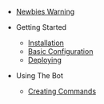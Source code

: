 - [Newbies Warning](newbieWarning.md)
- Getting Started

    - [Installation](gettingStarted/installation.md)
    - [Basic Configuration](gettingStarted/basicConfig.md)
    - [Deploying](gettingStarted/deploying.md)

- Using The Bot
  
  - [Creating Commands](usingTheBot/creatingCommands.md)